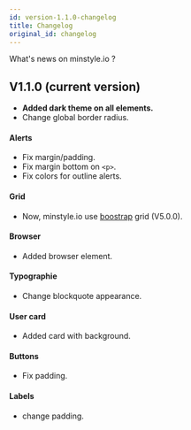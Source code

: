 ```yaml
---
id: version-1.1.0-changelog
title: Changelog
original_id: changelog
---
```


What's news on minstyle.io ?

## V1.1.0 (current version)

* **Added dark theme on all elements.**
* Change global border radius.

#### Alerts
* Fix margin/padding.
* Fix margin bottom on `<p>`.
* Fix colors for outline alerts.

#### Grid
* Now, minstyle.io use [boostrap](https://getbootstrap.com/docs/4.5/layout/grid/) grid (V5.0.0).

#### Browser
* Added browser element.

#### Typographie
* Change blockquote appearance.

#### User card
* Added card with background.

#### Buttons
* Fix padding.

#### Labels
* change padding.
